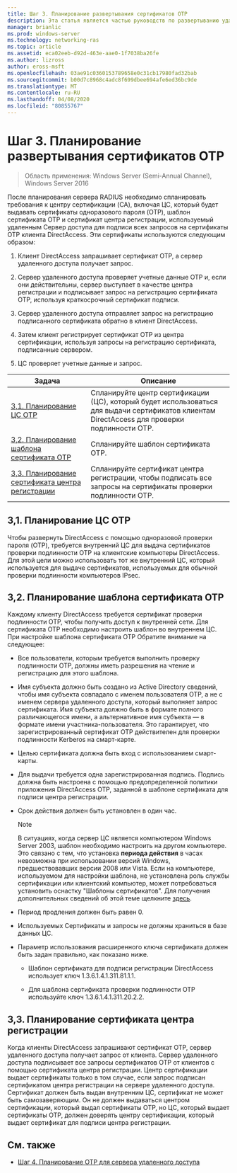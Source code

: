 ```yaml
---
title: Шаг 3. Планирование развертывания сертификатов OTP
description: Эта статья является частью руководств по развертыванию удаленного доступа с помощью проверки подлинности OTP в Windows Server 2016.
manager: brianlic
ms.prod: windows-server
ms.technology: networking-ras
ms.topic: article
ms.assetid: eca02eeb-d92d-463e-aae0-1f7038ba26fe
ms.author: lizross
author: eross-msft
ms.openlocfilehash: 03ae91c0360153789658e0c31cb17980fad32bab
ms.sourcegitcommit: b00d7c8968c4adc8f699dbee694afe6ed36bc9de
ms.translationtype: MT
ms.contentlocale: ru-RU
ms.lasthandoff: 04/08/2020
ms.locfileid: "80855767"
---
```

# <a name="step-3-plan-otp-certificate-deployment"></a>Шаг 3. Планирование развертывания сертификатов OTP

>Область применения: Windows Server (Semi-Annual Channel), Windows Server 2016

После планирования сервера RADIUS необходимо спланировать требования к центру сертификации (CA), включая ЦС, который будет выдавать сертификаты одноразового пароля (OTP), шаблон сертификата OTP и сертификат центра регистрации, используемый удаленным Сервер доступа для подписи всех запросов на сертификаты OTP клиента DirectAccess. Эти сертификаты используются следующим образом:  
  
1.  Клиент DirectAccess запрашивает сертификат OTP, а сервер удаленного доступа получает запрос.  
  
2.  Сервер удаленного доступа проверяет учетные данные OTP и, если они действительны, сервер выступает в качестве центра регистрации и подписывает запрос на регистрацию сертификата OTP, используя краткосрочный сертификат подписи.  
  
3.  Сервер удаленного доступа отправляет запрос на регистрацию подписанного сертификата обратно в клиент DirectAccess.  
  
4.  Затем клиент регистрирует сертификат OTP из центра сертификации, используя запросы на регистрацию сертификата, подписанные сервером.  
  
5.  ЦС проверяет учетные данные и запрос.  
  
|Задача|Описание|  
|----|--------|  
|[3,1. Планирование ЦС OTP](#bkmk_3_1_CA)|Спланируйте центр сертификации (ЦС), который будет использоваться для выдачи сертификатов клиентам DirectAccess для проверки подлинности OTP.|  
|[3,2. Планирование шаблона сертификата OTP](#bkmk_3_2_OTP_Cert)|Спланируйте шаблон сертификата OTP.|
|[3,3. Планирование сертификата центра регистрации](#bkmk_33RACert)|Спланируйте сертификат центра регистрации, чтобы подписать все запросы на сертификаты проверки подлинности OTP.|

## <a name="31-plan-the-otp-ca"></a><a name="bkmk_3_1_CA"></a>3,1. Планирование ЦС OTP  
Чтобы развернуть DirectAccess с помощью одноразовой проверки пароля (OTP), требуется внутренний ЦС для выдача сертификатов проверки подлинности OTP на клиентские компьютеры DirectAccess. Для этой цели можно использовать тот же внутренний ЦС, который используется для выдаче сертификатов, используемых для обычной проверки подлинности компьютеров IPsec.  
  
## <a name="32-plan-the-otp-certificate-template"></a><a name="bkmk_3_2_OTP_Cert"></a>3,2. Планирование шаблона сертификата OTP  
Каждому клиенту DirectAccess требуется сертификат проверки подлинности OTP, чтобы получить доступ к внутренней сети. Для сертификата OTP необходимо настроить шаблон во внутреннем ЦС. При настройке шаблона сертификата OTP Обратите внимание на следующее:  
  
-   Все пользователи, которым требуется выполнить проверку подлинности OTP, должны иметь разрешения на чтение и регистрацию для этого шаблона.  
  
-   Имя субъекта должно быть создано из Active Directory сведений, чтобы имя субъекта совпадало с именем пользователя OTP, а не с именем сервера удаленного доступа, который выполняет запрос сертификата. Имя субъекта должно быть в формате полного различающегося имени, а альтернативное имя субъекта — в формате имени участника-пользователя. Это гарантирует, что зарегистрированный сертификат OTP действителен для проверки подлинности Kerberos на смарт-карте.  
  
-   Целью сертификата должна быть вход с использованием смарт-карты.  
  
-   Для выдачи требуется одна зарегистрированная подпись. Подпись должна быть настроена с помощью предопределенной политики приложения DirectAccess OTP, заданной в шаблоне сертификата для подписи центра регистрации.  
  
-   Срок действия должен быть установлен в один час.  
  
    > [!NOTE]  
    > В ситуациях, когда сервер ЦС является компьютером Windows Server 2003, шаблон необходимо настроить на другом компьютере. Это связано с тем, что установка **периода действия** в часах невозможна при использовании версий Windows, предшествовавших версии 2008 или Vista. Если на компьютере, используемом для настройки шаблона, не установлена роль службы сертификации или клиентский компьютер, может потребоваться установить оснастку "Шаблоны сертификатов". Для получения дополнительных сведений об этой теме щелкните [здесь](https://technet.microsoft.com/library/cc732445.aspx).  
  
-   Период продления должен быть равен 0.  
  
-   Используемых Сертификаты и запросы не должны храниться в базе данных ЦС.  
  
-   Параметр использования расширенного ключа сертификата должен быть задан правильно, как показано ниже.  
  
    -   Шаблон сертификата для подписи регистрации DirectAccess использует ключ 1.3.6.1.4.1.311.81.1.1.  
  
    -   Для шаблона сертификата проверки подлинности OTP используйте ключ 1.3.6.1.4.1.311.20.2.2.  
  
## <a name="33-plan-the-registration-authority-certificate"></a><a name="bkmk_33RACert"></a>3,3. Планирование сертификата центра регистрации  
Когда клиенты DirectAccess запрашивают сертификат OTP, сервер удаленного доступа получает запрос от клиента. Сервер удаленного доступа подписывает все запросы сертификатов OTP от клиентов с помощью сертификата центра регистрации. Центр сертификации выдает сертификаты только в том случае, если запрос подписан сертификатом центра регистрации на сервере удаленного доступа. Сертификат должен быть выдан внутренним ЦС, сертификат не может быть самозаверяющим. Он не должен выдаваться центром сертификации, который выдал сертификаты OTP, но ЦС, который выдает сертификаты OTP, должен доверять центру сертификации, который выдает сертификат для подписи центра регистрации.  
  
## <a name="see-also"></a><a name="BKMK_Links"></a> См. также  
  
-   [Шаг 4. Планирование OTP для сервера удаленного доступа](Step-4-Plan-for-OTP-on-the-Remote-Access-Server.md)  
  


